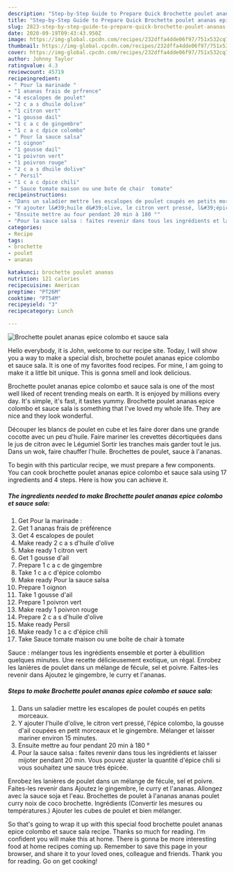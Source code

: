 ```yaml
---
description: "Step-by-Step Guide to Prepare Quick Brochette poulet ananas epice colombo et sauce sala"
title: "Step-by-Step Guide to Prepare Quick Brochette poulet ananas epice colombo et sauce sala"
slug: 2823-step-by-step-guide-to-prepare-quick-brochette-poulet-ananas-epice-colombo-et-sauce-sala
date: 2020-09-19T09:43:43.950Z
image: https://img-global.cpcdn.com/recipes/232dffa4dde06f97/751x532cq70/brochette-poulet-ananas-epice-colombo-et-sauce-sala-photo-principale-de-la-recette.jpg
thumbnail: https://img-global.cpcdn.com/recipes/232dffa4dde06f97/751x532cq70/brochette-poulet-ananas-epice-colombo-et-sauce-sala-photo-principale-de-la-recette.jpg
cover: https://img-global.cpcdn.com/recipes/232dffa4dde06f97/751x532cq70/brochette-poulet-ananas-epice-colombo-et-sauce-sala-photo-principale-de-la-recette.jpg
author: Johnny Taylor
ratingvalue: 4.3
reviewcount: 45719
recipeingredient:
- " Pour la marinade "
- "1 ananas frais de prfrence"
- "4 escalopes de poulet"
- "2 c a s dhuile dolive"
- "1 citron vert"
- "1 gousse dail"
- "1 c a c de gingembre"
- "1 c a c dpice colombo"
- " Pour la sauce salsa"
- "1 oignon"
- "1 gousse dail"
- "1 poivron vert"
- "1 poivron rouge"
- "2 c a s dhuile dolive"
- " Persil"
- "1 c a c dpice chili"
- " Sauce tomate maison ou une bote de chair  tomate"
recipeinstructions:
- "Dans un saladier mettre les escalopes de poulet coupés en petits morceaux."
- "Y ajouter l&#39;huile d&#39;olive, le citron vert pressé, l&#39;épice colombo, la gousse d&#39;ail coupées en petit morceaux et le gingembre. Mélanger et laisser mariner environ 15 minutes."
- "Ensuite mettre au four pendant 20 min à 180 °"
- "Pour la sauce salsa : faites revenir dans tous les ingrédients et laisser mijoter pendant 20 min. Vous pouvez ajuster la quantité d&#39;épice chili si vous souhaitez une sauce très épicée."
categories:
- Recipe
tags:
- brochette
- poulet
- ananas

katakunci: brochette poulet ananas 
nutrition: 121 calories
recipecuisine: American
preptime: "PT26M"
cooktime: "PT54M"
recipeyield: "3"
recipecategory: Lunch

---
```



![Brochette poulet ananas epice colombo et sauce sala](https://img-global.cpcdn.com/recipes/232dffa4dde06f97/751x532cq70/brochette-poulet-ananas-epice-colombo-et-sauce-sala-photo-principale-de-la-recette.jpg)

Hello everybody, it is John, welcome to our recipe site. Today, I will show you a way to make a special dish, brochette poulet ananas epice colombo et sauce sala. It is one of my favorites food recipes. For mine, I am going to make it a little bit unique. This is gonna smell and look delicious.

Brochette poulet ananas epice colombo et sauce sala is one of the most well liked of recent trending meals on earth. It is enjoyed by millions every day. It's simple, it's fast, it tastes yummy. Brochette poulet ananas epice colombo et sauce sala is something that I've loved my whole life. They are nice and they look wonderful.

Découper les blancs de poulet en cube et les faire dorer dans une grande cocotte avec un peu d&#39;huile. Faire mariner les crevettes décortiquées dans le jus de citron avec le Légumiel Sortir les tranches mais garder tout le jus. Dans un wok, faire chauffer l&#39;huile. Brochettes de poulet, sauce à l&#39;ananas.


To begin with this particular recipe, we must prepare a few components. You can cook brochette poulet ananas epice colombo et sauce sala using 17 ingredients and 4 steps. Here is how you can achieve it.

<!--inarticleads1-->

##### The ingredients needed to make Brochette poulet ananas epice colombo et sauce sala:

1. Get  Pour la marinade :
1. Get 1 ananas frais de préférence
1. Get 4 escalopes de poulet
1. Make ready 2 c a s d&#39;huile d&#39;olive
1. Make ready 1 citron vert
1. Get 1 gousse d&#39;ail
1. Prepare 1 c a c de gingembre
1. Take 1 c a c d&#39;épice colombo
1. Make ready  Pour la sauce salsa
1. Prepare 1 oignon
1. Take 1 gousse d&#39;ail
1. Prepare 1 poivron vert
1. Make ready 1 poivron rouge
1. Prepare 2 c a s d&#39;huile d&#39;olive
1. Make ready  Persil
1. Make ready 1 c a c d&#39;épice chili
1. Take  Sauce tomate maison ou une boîte de chair à tomate


Sauce : mélanger tous les ingrédients ensemble et porter à ébullition quelques minutes. Une recette délicieusement exotique, un régal. Enrobez les lanières de poulet dans un mélange de fécule, sel et poivre. Faites-les revenir dans Ajoutez le gingembre, le curry et l&#39;ananas. 

<!--inarticleads2-->

##### Steps to make Brochette poulet ananas epice colombo et sauce sala:

1. Dans un saladier mettre les escalopes de poulet coupés en petits morceaux.
1. Y ajouter l&#39;huile d&#39;olive, le citron vert pressé, l&#39;épice colombo, la gousse d&#39;ail coupées en petit morceaux et le gingembre. Mélanger et laisser mariner environ 15 minutes.
1. Ensuite mettre au four pendant 20 min à 180 °
1. Pour la sauce salsa : faites revenir dans tous les ingrédients et laisser mijoter pendant 20 min. Vous pouvez ajuster la quantité d&#39;épice chili si vous souhaitez une sauce très épicée.


Enrobez les lanières de poulet dans un mélange de fécule, sel et poivre. Faites-les revenir dans Ajoutez le gingembre, le curry et l&#39;ananas. Allongez avec la sauce soja et l&#39;eau. Brochettes de poulet à l&#39;ananas ananas poulet curry noix de coco brochette. Ingrédients (Convertir les mesures ou températures.) Ajouter les cubes de poulet et bien mélanger. 

So that's going to wrap it up with this special food brochette poulet ananas epice colombo et sauce sala recipe. Thanks so much for reading. I'm confident you will make this at home. There is gonna be more interesting food at home recipes coming up. Remember to save this page in your browser, and share it to your loved ones, colleague and friends. Thank you for reading. Go on get cooking!
